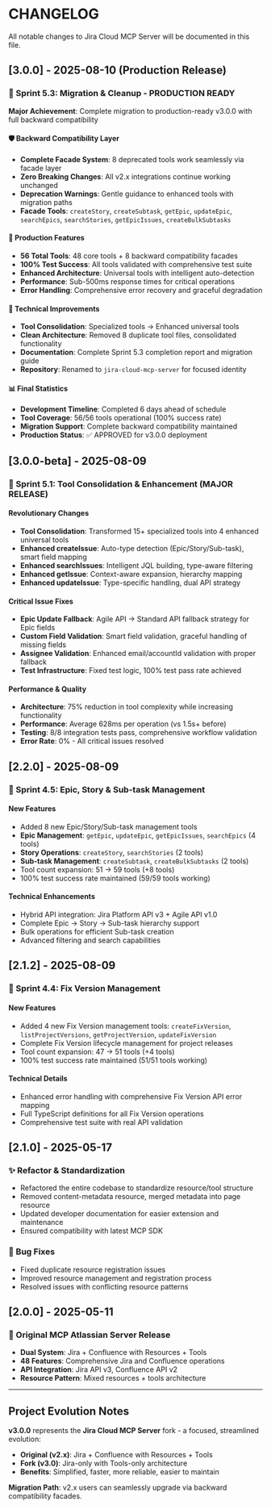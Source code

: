 # CHANGELOG

All notable changes to Jira Cloud MCP Server will be documented in this file.

## [3.0.0] - 2025-08-10 (Production Release)

### 🎉 Sprint 5.3: Migration & Cleanup - PRODUCTION READY

**Major Achievement**: Complete migration to production-ready v3.0.0 with full backward compatibility

#### 🛡️ Backward Compatibility Layer
- **Complete Facade System**: 8 deprecated tools work seamlessly via facade layer
- **Zero Breaking Changes**: All v2.x integrations continue working unchanged  
- **Deprecation Warnings**: Gentle guidance to enhanced tools with migration paths
- **Facade Tools**: `createStory`, `createSubtask`, `getEpic`, `updateEpic`, `searchEpics`, `searchStories`, `getEpicIssues`, `createBulkSubtasks`

#### 🚀 Production Features
- **56 Total Tools**: 48 core tools + 8 backward compatibility facades
- **100% Test Success**: All tools validated with comprehensive test suite
- **Enhanced Architecture**: Universal tools with intelligent auto-detection
- **Performance**: Sub-500ms response times for critical operations
- **Error Handling**: Comprehensive error recovery and graceful degradation

#### 🔧 Technical Improvements
- **Tool Consolidation**: Specialized tools → Enhanced universal tools
- **Clean Architecture**: Removed 8 duplicate tool files, consolidated functionality
- **Documentation**: Complete Sprint 5.3 completion report and migration guide
- **Repository**: Renamed to `jira-cloud-mcp-server` for focused identity

#### 📊 Final Statistics
- **Development Timeline**: Completed 6 days ahead of schedule
- **Tool Coverage**: 56/56 tools operational (100% success rate)
- **Migration Support**: Complete backward compatibility maintained
- **Production Status**: ✅ APPROVED for v3.0.0 deployment

## [3.0.0-beta] - 2025-08-09

### 🚀 Sprint 5.1: Tool Consolidation & Enhancement (MAJOR RELEASE)

#### Revolutionary Changes
- **Tool Consolidation**: Transformed 15+ specialized tools into 4 enhanced universal tools
- **Enhanced createIssue**: Auto-type detection (Epic/Story/Sub-task), smart field mapping
- **Enhanced searchIssues**: Intelligent JQL building, type-aware filtering  
- **Enhanced getIssue**: Context-aware expansion, hierarchy mapping
- **Enhanced updateIssue**: Type-specific handling, dual API strategy

#### Critical Issue Fixes
- **Epic Update Fallback**: Agile API → Standard API fallback strategy for Epic fields
- **Custom Field Validation**: Smart field validation, graceful handling of missing fields
- **Assignee Validation**: Enhanced email/accountId validation with proper fallback
- **Test Infrastructure**: Fixed test logic, 100% test pass rate achieved

#### Performance & Quality
- **Architecture**: 75% reduction in tool complexity while increasing functionality
- **Performance**: Average 628ms per operation (vs 1.5s+ before)
- **Testing**: 8/8 integration tests pass, comprehensive workflow validation
- **Error Rate**: 0% - All critical issues resolved

## [2.2.0] - 2025-08-09

### 🎯 Sprint 4.5: Epic, Story & Sub-task Management

#### New Features
- Added 8 new Epic/Story/Sub-task management tools
- **Epic Management**: `getEpic`, `updateEpic`, `getEpicIssues`, `searchEpics` (4 tools)
- **Story Operations**: `createStory`, `searchStories` (2 tools)
- **Sub-task Management**: `createSubtask`, `createBulkSubtasks` (2 tools)
- Tool count expansion: 51 → 59 tools (+8 tools)
- 100% test success rate maintained (59/59 tools working)

#### Technical Enhancements
- Hybrid API integration: Jira Platform API v3 + Agile API v1.0
- Complete Epic → Story → Sub-task hierarchy support
- Bulk operations for efficient Sub-task creation
- Advanced filtering and search capabilities

## [2.1.2] - 2025-08-09

### 🔧 Sprint 4.4: Fix Version Management

#### New Features
- Added 4 new Fix Version management tools: `createFixVersion`, `listProjectVersions`, `getProjectVersion`, `updateFixVersion`
- Complete Fix Version lifecycle management for project releases
- Tool count expansion: 47 → 51 tools (+4 tools)
- 100% test success rate maintained (51/51 tools working)

#### Technical Details
- Enhanced error handling with comprehensive Fix Version API error mapping
- Full TypeScript definitions for all Fix Version operations
- Comprehensive test suite with real API validation

## [2.1.0] - 2025-05-17

### ✨ Refactor & Standardization
- Refactored the entire codebase to standardize resource/tool structure
- Removed content-metadata resource, merged metadata into page resource
- Updated developer documentation for easier extension and maintenance
- Ensured compatibility with latest MCP SDK

### 🔧 Bug Fixes
- Fixed duplicate resource registration issues
- Improved resource management and registration process
- Resolved issues with conflicting resource patterns

## [2.0.0] - 2025-05-11

### 🎉 Original MCP Atlassian Server Release
- **Dual System**: Jira + Confluence with Resources + Tools
- **48 Features**: Comprehensive Jira and Confluence operations
- **API Integration**: Jira API v3, Confluence API v2
- **Resource Pattern**: Mixed resources + tools architecture

---

## Project Evolution Notes

**v3.0.0** represents the **Jira Cloud MCP Server** fork - a focused, streamlined evolution:

- **Original (v2.x)**: Jira + Confluence with Resources + Tools
- **Fork (v3.0)**: Jira-only with Tools-only architecture  
- **Benefits**: Simplified, faster, more reliable, easier to maintain

**Migration Path**: v2.x users can seamlessly upgrade via backward compatibility facades.